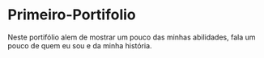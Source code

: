 # Primeiro-Portifolio

Neste portifólio alem de mostrar um pouco das minhas abilidades, fala um pouco de quem eu sou e da minha história.
